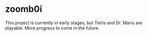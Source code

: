 # zoomb0i

This project is currently in early stages, but Tetris and Dr. Mario are playable. More progress to come in the future.
